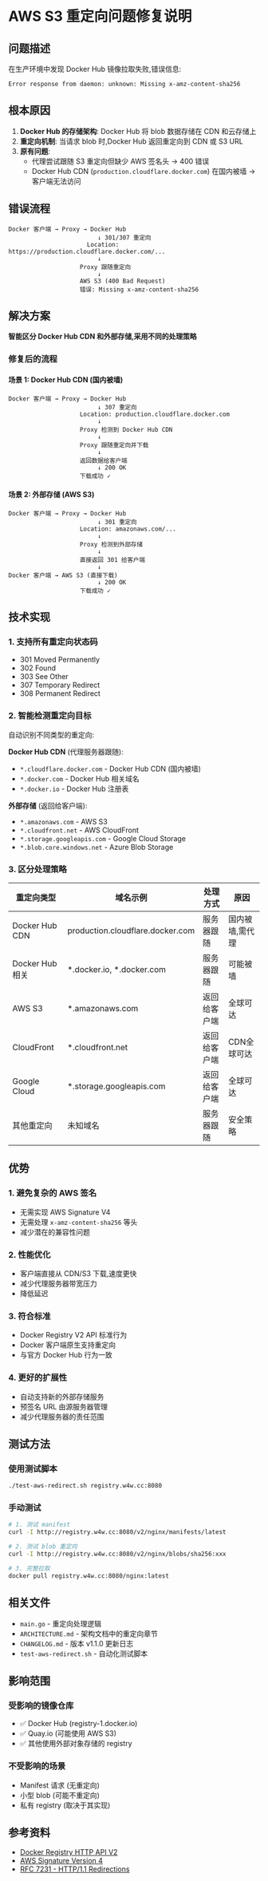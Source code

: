 # AWS S3 重定向问题修复说明

## 问题描述

在生产环境中发现 Docker Hub 镜像拉取失败,错误信息:
```
Error response from daemon: unknown: Missing x-amz-content-sha256
```

## 根本原因

1. **Docker Hub 的存储架构**: Docker Hub 将 blob 数据存储在 CDN 和云存储上
2. **重定向机制**: 当请求 blob 时,Docker Hub 返回重定向到 CDN 或 S3 URL
3. **原有问题**: 
   - 代理尝试跟随 S3 重定向但缺少 AWS 签名头 → 400 错误
   - Docker Hub CDN (`production.cloudflare.docker.com`) 在国内被墙 → 客户端无法访问

## 错误流程

```
Docker 客户端 → Proxy → Docker Hub
                         ↓ 301/307 重定向
                      Location: https://production.cloudflare.docker.com/...
                         ↓
                    Proxy 跟随重定向
                         ↓
                    AWS S3 (400 Bad Request)
                    错误: Missing x-amz-content-sha256
```

## 解决方案

**智能区分 Docker Hub CDN 和外部存储,采用不同的处理策略**

### 修复后的流程

#### 场景 1: Docker Hub CDN (国内被墙)
```
Docker 客户端 → Proxy → Docker Hub
                         ↓ 307 重定向
                    Location: production.cloudflare.docker.com
                         ↓
                    Proxy 检测到 Docker Hub CDN
                         ↓
                    Proxy 跟随重定向并下载
                         ↓
                    返回数据给客户端
                         ↓ 200 OK
                    下载成功 ✓
```

#### 场景 2: 外部存储 (AWS S3)
```
Docker 客户端 → Proxy → Docker Hub
                         ↓ 301 重定向
                    Location: amazonaws.com/...
                         ↓
                    Proxy 检测到外部存储
                         ↓
                    直接返回 301 给客户端
                         ↓
Docker 客户端 → AWS S3 (直接下载)
                         ↓ 200 OK
                    下载成功 ✓
```

## 技术实现

### 1. 支持所有重定向状态码
- 301 Moved Permanently
- 302 Found
- 303 See Other
- 307 Temporary Redirect
- 308 Permanent Redirect

### 2. 智能检测重定向目标
自动识别不同类型的重定向:

**Docker Hub CDN** (代理服务器跟随):
- `*.cloudflare.docker.com` - Docker Hub CDN (国内被墙)
- `*.docker.com` - Docker Hub 相关域名
- `*.docker.io` - Docker Hub 注册表

**外部存储** (返回给客户端):
- `*.amazonaws.com` - AWS S3
- `*.cloudfront.net` - AWS CloudFront
- `*.storage.googleapis.com` - Google Cloud Storage
- `*.blob.core.windows.net` - Azure Blob Storage

### 3. 区分处理策略

| 重定向类型 | 域名示例 | 处理方式 | 原因 |
|----------|---------|---------|------|
| Docker Hub CDN | production.cloudflare.docker.com | 服务器跟随 | 国内被墙,需代理 |
| Docker Hub 相关 | *.docker.io, *.docker.com | 服务器跟随 | 可能被墙 |
| AWS S3 | *.amazonaws.com | 返回给客户端 | 全球可达 |
| CloudFront | *.cloudfront.net | 返回给客户端 | CDN全球可达 |
| Google Cloud | *.storage.googleapis.com | 返回给客户端 | 全球可达 |
| 其他重定向 | 未知域名 | 服务器跟随 | 安全策略 |

## 优势

### 1. 避免复杂的 AWS 签名
- 无需实现 AWS Signature V4
- 无需处理 `x-amz-content-sha256` 等头
- 减少潜在的兼容性问题

### 2. 性能优化
- 客户端直接从 CDN/S3 下载,速度更快
- 减少代理服务器带宽压力
- 降低延迟

### 3. 符合标准
- Docker Registry V2 API 标准行为
- Docker 客户端原生支持重定向
- 与官方 Docker Hub 行为一致

### 4. 更好的扩展性
- 自动支持新的外部存储服务
- 预签名 URL 由源服务器管理
- 减少代理服务器的责任范围

## 测试方法

### 使用测试脚本
```bash
./test-aws-redirect.sh registry.w4w.cc:8080
```

### 手动测试
```bash
# 1. 测试 manifest
curl -I http://registry.w4w.cc:8080/v2/nginx/manifests/latest

# 2. 测试 blob 重定向
curl -I http://registry.w4w.cc:8080/v2/nginx/blobs/sha256:xxx

# 3. 完整拉取
docker pull registry.w4w.cc:8080/nginx:latest
```

## 相关文件

- `main.go` - 重定向处理逻辑
- `ARCHITECTURE.md` - 架构文档中的重定向章节
- `CHANGELOG.md` - 版本 v1.1.0 更新日志
- `test-aws-redirect.sh` - 自动化测试脚本

## 影响范围

### 受影响的镜像仓库
- ✅ Docker Hub (registry-1.docker.io)
- ✅ Quay.io (可能使用 AWS S3)
- ✅ 其他使用外部对象存储的 registry

### 不受影响的场景
- Manifest 请求 (无重定向)
- 小型 blob (可能不重定向)
- 私有 registry (取决于其实现)

## 参考资料

- [Docker Registry HTTP API V2](https://docs.docker.com/registry/spec/api/)
- [AWS Signature Version 4](https://docs.aws.amazon.com/general/latest/gr/signature-version-4.html)
- [RFC 7231 - HTTP/1.1 Redirections](https://tools.ietf.org/html/rfc7231#section-6.4)

